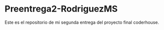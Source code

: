 # Preentrega2-RodriguezMS
Este es el repositorio de mi segunda entrega del proyecto final coderhouse.
